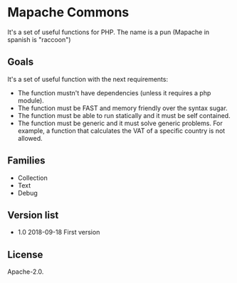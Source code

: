 # Mapache Commons
It's a set of useful functions for PHP. The name is a pun (Mapache in spanish is "raccoon")

## Goals

It's a set of useful function with the next requirements:
* The function mustn't have dependencies (unless it requires a php module).  
* The function must be FAST and memory friendly over the syntax sugar.
* The function must be able to run statically and it must be self contained.
* The function must be generic and it must solve generic problems.  For example, a function that calculates the VAT of a specific country is not allowed.  

## Families
* Collection
* Text
* Debug

## Version list

* 1.0 2018-09-18 First version  

## License

Apache-2.0. 

